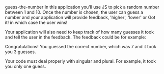 guess-the-number
In this application you'll use JS to pick a random number between 1 and 10.  Once the number is chosen, the user can guess a number and your application will provide feedback, 'higher', 'lower' or Got it! in which case the user wins!

Your application will also need to keep track of how many guesses it took and tell the user in the feedback.  The feedback could be for example:

Congratulations! You guessed the correct number, which was 7 and it took you 3 guesses.

Your code must deal properly with singular and plural.  For example, it took you only one guess.
